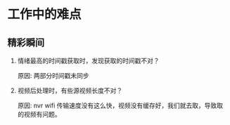 # 工作中的难点

## 精彩瞬间

1. 情绪最高的时间戳获取时，发现获取的时间戳不对？
   
    原因: 两部分时间戳未同步

2. 视频后处理时，有些源视频长度不对？

    原因: nvr wifi 传输速度没有这么快，视频没有缓存好，我们就去取，导致取的视频有问题。